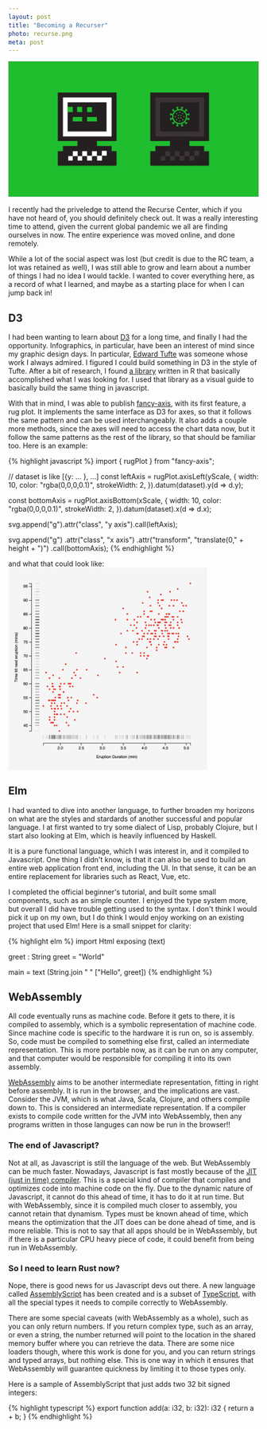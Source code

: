 ```yaml
---
layout: post
title: "Becoming a Recurser"
photo: recurse.png
meta: post
---
```


![](/images/recurse.png)

I recently had the priveledge to attend the Recurse Center, which if you have not heard of, you should definitely check out. It was a really interesting time to attend, given the current global pandemic we all are finding ourselves in now. The entire experience was moved online,<!--more--> and done remotely. 

While a lot of the social aspect was lost (but credit is due to the RC team, a lot was retained as well), I was still able to grow and learn about a number of things I had no idea I would tackle. I wanted to cover everything here, as a record of what I learned, and maybe as a starting place for when I can jump back in!

## D3

I had been wanting to learn about [D3][d3] for a long time, and finally I had the opportunity. Infographics, in particular, have been an interest of mind since my graphic design days. In particular, [Edward Tufte][tufte] was someone whose work I always admired. I figured I could build something in D3 in the style of Tufte. After a bit of research, I found [a library][rfancyaxis] written in R that basically accomplished what I was looking for. I used that library as a visual guide to basically build the same thing in javascript.

With that in mind, I was able to publish [fancy-axis][fancyaxis], with its first feature, a rug plot. It implements the same interface as D3 for axes, so that it follows the same pattern and can be used interchangeably. It also adds a couple more methods, since the axes will need to access the chart data now, but it follow the same patterns as the rest of the library, so that should be familiar too. Here is an example:

{% highlight javascript %}
import { rugPlot } from "fancy-axis";
 
// dataset is like [{y: ... }, ...]
const leftAxis = rugPlot.axisLeft(yScale, {
        width: 10,
        color: "rgba(0,0,0,0.1)",
        strokeWidth: 2,
    }).datum(dataset).y(d => d.y);

const bottomAxis = rugPlot.axisBottom(xScale, {
        width: 10,
        color: "rgba(0,0,0,0.1)",
        strokeWidth: 2,
    }).datum(dataset).x(d => d.x);
 
svg.append("g").attr("class", "y axis").call(leftAxis);

svg.append("g")
    .attr("class", "x axis")
    .attr("transform", "translate(0," + height + ")")
    .call(bottomAxis);
{% endhighlight %}

and what that could look like:
<img src="https://github.com/scttdavs/fancy-axis/raw/master/rug-plot-example.png" alt="drawing" style="max-width:400px; display: block;"/>

## Elm

I had wanted to dive into another language, to further broaden my horizons on what are the styles and stardards of another successful and popular language. I at first wanted to try some dialect of Lisp, probably Clojure, but I start also looking at Elm, which is heavily influenced by Haskell.

It is a pure functional language, which I was interest in, and it compiled to Javascript. One thing I didn't know, is that it can also be used to build an entire web application front end, including the UI. In that sense, it can be an entire replacement for libraries such as React, Vue, etc.

I completed the official beginner's tutorial, and built some small components, such as an simple counter. I enjoyed the type system more, but overall I did have trouble getting used to the syntax. I don't think I would pick it up on my own, but I do think I would enjoy working on an existing project that used Elm! Here is a small snippet for clarity:

{% highlight elm %}
import Html exposing (text)

greet : String
greet = "World"

main =
  text (String.join " " ["Hello", greet])
{% endhighlight %}

## WebAssembly

All code eventually runs as machine code. Before it gets to there, it is compiled to assembly, which is a symbolic representation of machine code. Since machine code is specific to the hardware it is run on, so is assembly. So, code must be compiled to something else first, called an intermediate representation. This is more portable now, as it can be run on any computer, and that computer would be responsible for compiling it into its own assembly.

[WebAssembly][webassembly] aims to be another intermediate representation, fitting in right before assembly. It is run in the browser, and the implications are vast. Consider the JVM, which is what Java, Scala, Clojure, and others compile down to. This is considered an intermediate representation. If a compiler exists to compile code written for the JVM into WebAssembly, then any programs written in those languges can now be run in the browser!!

### The end of Javascript?

Not at all, as Javascript is still the language of the web. But WebAssembly can be much faster. Nowadays, Javascript is fast mostly because of the [JIT (just in time) compiler][jit]. This is a special kind of compiler that compiles and optimizes code into machine code on the fly. Due to the dynamic nature of Javascript, it cannot do this ahead of time, it has to do it at run time. But with WebAssembly, since it is compiled much closer to assembly, you cannot retain that dynamism. Types must be known ahead of time, which means the optimization that the JIT does can be done ahead of time, and is more reliable. This is not to say that all apps should be in WebAssembly, but if there is a particular CPU heavy piece of code, it could benefit from being run in WebAssembly.

### So I need to learn Rust now?

Nope, there is good news for us Javascript devs out there. A new language called [AssemblyScript][assemblyscript] has been created and is a subset of [TypeScript][typescript], with all the special types it needs to compile correctly to WebAssembly.

There are some special caveats (with WebAssembly as a whole), such as you can only return numbers. If you return complex type, such as an array, or even a string, the number returned will point to the location in the shared memory buffer where you can retrieve the data. There are some nice loaders though, where this work is done for you, and you can return strings and typed arrays, but nothing else. This is one way in which it ensures that WebAssembly will guarantee quickness by limiting it to those types only.

Here is a sample of AssemblyScript that just adds two 32 bit signed integers:

{% highlight typescript %}
export function add(a: i32, b: i32): i32 {
    return a + b;
}
{% endhighlight %}

[d3]: https://d3js.org/
[rfancyaxis]: https://www.cl.cam.ac.uk/~sjm217/projects/graphics/
[fancyaxis]: https://www.npmjs.com/package/fancy-axis
[tufte]: https://en.wikipedia.org/wiki/Edward_Tufte
[webassembly]: https://webassembly.org/
[assemblyscript]: https://docs.assemblyscript.org/
[typescript]: https://www.typescriptlang.org/
[jit]: https://en.wikipedia.org/wiki/Just-in-time_compilation
